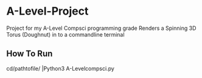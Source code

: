 # A-Level-Project
Project for my A-Level Compsci programming grade
Renders a Spinning 3D Torus (Doughnut) in to a commandline terminal 

 ## How To Run

cd/pathtofile/ |Python3 A-Levelcompsci.py




